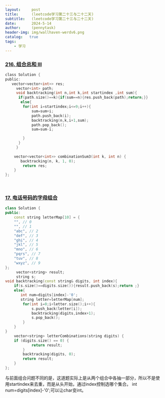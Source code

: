 ```yaml
---
layout:     post
title:      (leetcode学习第二十三与二十二天)
subtitle:   (leetcode学习第二十三与二十二天)
date:       2024-5-14
author:     (pennytask)
header-img: img/wallhaven-werdv6.png
catalog:   true
tags:
    - 学习
---
```


### [216. 组合总和 III](https://leetcode.cn/problems/combination-sum-iii/)

```C
class Solution {
public:
   vector<vector<int>> res;
     vector<int> path;
     void backtracking(int n,int k,int startindex ,int sum){
      if(path.size()==k){if(sum==n){res.push_back(path);return;}}
       else{
        for(int i=startindex;i<=9;i++){
            sum=sum+i;
            path.push_back(i);
            backtracking(n,k,i+1,sum);
            path.pop_back();
            sum=sum-i;

        }
      }
     }
   
    vector<vector<int>> combinationSum3(int k, int n) {
       backtracking(n, k, 1, 0);
        return res;
    }
};
```

​       

### [17. 电话号码的字母组合](https://leetcode.cn/problems/letter-combinations-of-a-phone-number/)

```c++
class Solution {
public:
    const string letterMap[10] = {
    "", // 0
    "", // 1
    "abc", // 2
    "def", // 3
    "ghi", // 4
    "jkl", // 5
    "mno", // 6
    "pqrs", // 7
    "tuv", // 8
    "wxyz", // 9
};
     vector<string> result;
     string s;
void backtracking(const string& digits, int index){
    if(s.size()==digits.size()){result.push_back(s);return ;}
    else{
       int num=digits[index]-'0';
       string letter=letterMap[num];
        for(int i=0;i<letter.size();i++){
            s.push_back(letter[i]);
            backtracking(digits,index+1);
            s.pop_back();
        }
    }
}
    vector<string> letterCombinations(string digits) {
    if (digits.size() == 0) {
            return result;
        }
        backtracking(digits, 0);
        return result;
    }
};
```

  与前面组合问题不同的是，这道题实际上是从两个组合中各抽一部分，所以不是使用startindex来去重，而是从头开始，通过index控制选哪个集合。 int num=digits[index]-'0';可以让char变int。
